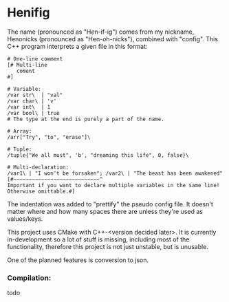 # Henifig

The name (pronounced as "H*e*n-if-ig") comes from my nickname, Henonicks
(pronounced as "Hen-*o*h-nicks"), combined with "config".
This C++ program interprets a given file in this format:

```
# One-line comment
[# Multi-line
   coment
#]

# Variable:
/var str\  | "val"
/var char\ | 'v'
/var int\  | 1
/var bool\ | true
# The type at the end is purely a part of the name.

# Array:
/arr["Try", "to", "erase"]\

# Tuple:
/tuple{"We all must", 'b', "dreaming this life", 0, false}\

# Multi-declaration:
/var1\ | "I won't be forsaken"; /var2\ | "The beast has been awakened"
[#~~~~~~~~~~~~~~~~~~~~~~~~~~~~^
Important if you want to declare multiple variables in the same line!
Otherwise omittable.#] 
```

The indentation was added to "prettify" the pseudo config file.
It doesn't matter where and how many spaces there are unless they're used as values/keys.

This project uses CMake with C++-\<version decided later\>. It is currently in-development so
a lot of stuff is missing, including most of the functionality, therefore
this project is not just unstable, but is unusable.

One of the planned features is conversion to json.

### Compilation:

todo
